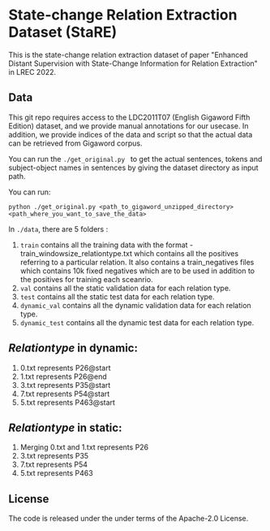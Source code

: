 # State-change Relation Extraction Dataset (StaRE)

This is the state-change relation extraction dataset of paper "Enhanced Distant Supervision with State-Change Information for Relation Extraction" in LREC 2022.

## Data

This git repo requires access to the LDC2011T07 (English Gigaword Fifth Edition) dataset, and we provide manual annotations for our usecase. In addition, we provide indices of the data and script so that the actual data can be retrieved from Gigaword corpus.

You can run the `./get_original.py ` to get the actual sentences, tokens and subject-object names in sentences by giving the dataset directory as input path. 

You can run:

`python ./get_original.py <path_to_gigaword_unzipped_directory> <path_where_you_want_to_save_the_data>`


In `./data`, there are 5 folders :
1) `train` contains all the training data with the format - train_windowsize_relationtype.txt which contains all the positives referring to a particular relation. It also contains a train_negatives files which contains 10k fixed negatives which are to be used in addition to the positives for training each sceanrio.
2) `val` contains all the static validation data for each relation type.
3) `test` contains all the static test data for each relation type.
4) `dynamic_val` contains all the dynamic validation data for each relation type.
5) `dynamic_test` contains all the dynamic test data for each relation type.


## _Relationtype_ in dynamic:

1) 0.txt represents P26@start
2) 1.txt represents P26@end
3) 3.txt represents P35@start
4) 7.txt represents P54@start
5) 5.txt represents P463@start

## _Relationtype_ in static:

1) Merging 0.txt and 1.txt represents P26 
2) 3.txt represents P35
3) 7.txt represents P54
4) 5.txt represents P463


## License
The code is released under the under terms of the Apache-2.0 License.

